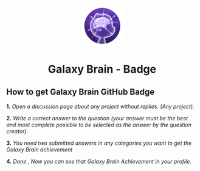 <div align="center">
<img width="109" src="/badges/GalaxyBrain.png"> 

# Galaxy Brain - Badge
</div>

## How to get Galaxy Brain GitHub Badge

**1.** *Open a discussion page about any project without replies. (Any project).*

**2.** *Write a correct answer to the question (your answer must be the best and most complete possible to be selected as the answer by the question creator).*

**3.** *You need two submitted answers in any categories you want to get the Galaxy Brain achievement*

**4.** *Done , Now you can see that Galaxy Brain Achievement in your profile.*